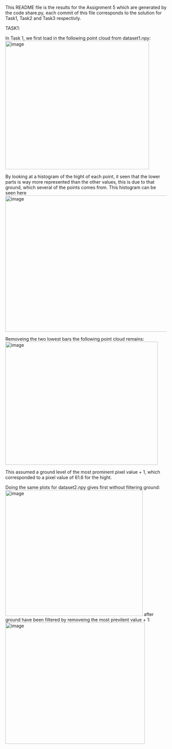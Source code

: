This README file is the results for the Assignment 5 which are generated by the code share.py, each commit of this file corresponds to the solution for Task1, Task2 and Task3 respectivly. 

TASK1:

In Task 1, we first load in the following point cloud from dataset1.npy:
<img width="449" height="402" alt="image" src="https://github.com/user-attachments/assets/79d5e458-1a76-41ed-8162-c28a10eb16fa" />

By looking at a histogram of the hight of each point, it seen that the lower parts is way more represented than the other values, this is due to that ground, which several of the points comes from. This histogram can be seen here 
<img width="583" height="426" alt="image" src="https://github.com/user-attachments/assets/e6bc1add-fee1-4211-885a-8ee96eef562b" />

Removeing the two lowest bars the following point cloud remains:
<img width="476" height="385" alt="image" src="https://github.com/user-attachments/assets/5af1dc23-1880-4cbf-975e-d36cb4f769a2" />

This assumed a ground level of the most prominent pixel value + 1, which corresponded to a pixel value of 61.6 for the hight. 

Doing the same plots for dataset2.npy gives first without filtering ground:
<img width="429" height="394" alt="image" src="https://github.com/user-attachments/assets/5c299dbd-73b1-41d2-bb97-6ed77194dbd4" />
after ground have been filtered by removeing the most previlent value + 1:
<img width="436" height="380" alt="image" src="https://github.com/user-attachments/assets/7d934edc-1556-4f1b-a818-a2436dbf1cb8" />





